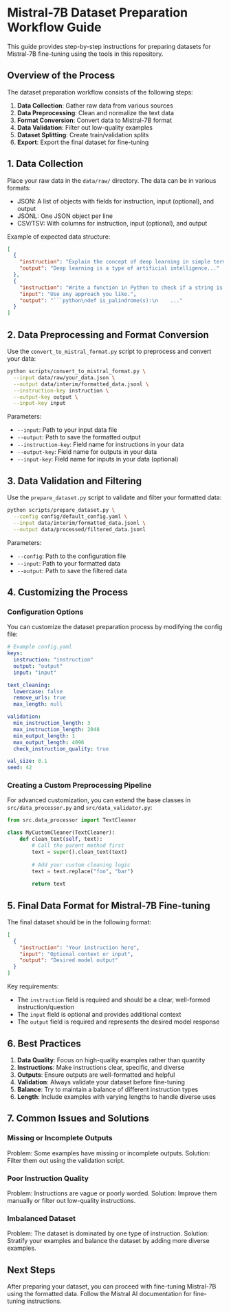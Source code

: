 # Mistral-7B Dataset Preparation Workflow Guide

This guide provides step-by-step instructions for preparing datasets for Mistral-7B fine-tuning using the tools in this repository.

## Overview of the Process

The dataset preparation workflow consists of the following steps:

1. **Data Collection**: Gather raw data from various sources
2. **Data Preprocessing**: Clean and normalize the text data
3. **Format Conversion**: Convert data to Mistral-7B format
4. **Data Validation**: Filter out low-quality examples
5. **Dataset Splitting**: Create train/validation splits
6. **Export**: Export the final dataset for fine-tuning

## 1. Data Collection

Place your raw data in the `data/raw/` directory. The data can be in various formats:

- JSON: A list of objects with fields for instruction, input (optional), and output
- JSONL: One JSON object per line
- CSV/TSV: With columns for instruction, input (optional), and output

Example of expected data structure:

```json
[
  {
    "instruction": "Explain the concept of deep learning in simple terms.",
    "output": "Deep learning is a type of artificial intelligence..."
  },
  {
    "instruction": "Write a function in Python to check if a string is a palindrome.",
    "input": "Use any approach you like.",
    "output": "```python\ndef is_palindrome(s):\n    ..."
  }
]
```

## 2. Data Preprocessing and Format Conversion

Use the `convert_to_mistral_format.py` script to preprocess and convert your data:

```bash
python scripts/convert_to_mistral_format.py \
  --input data/raw/your_data.json \
  --output data/interim/formatted_data.jsonl \
  --instruction-key instruction \
  --output-key output \
  --input-key input
```

Parameters:
- `--input`: Path to your input data file
- `--output`: Path to save the formatted output
- `--instruction-key`: Field name for instructions in your data
- `--output-key`: Field name for outputs in your data
- `--input-key`: Field name for inputs in your data (optional)

## 3. Data Validation and Filtering

Use the `prepare_dataset.py` script to validate and filter your formatted data:

```bash
python scripts/prepare_dataset.py \
  --config config/default_config.yaml \
  --input data/interim/formatted_data.jsonl \
  --output data/processed/filtered_data.jsonl
```

Parameters:
- `--config`: Path to the configuration file
- `--input`: Path to your formatted data
- `--output`: Path to save the filtered data

## 4. Customizing the Process

### Configuration Options

You can customize the dataset preparation process by modifying the config file:

```yaml
# Example config.yaml
keys:
  instruction: "instruction"
  output: "output"
  input: "input"

text_cleaning:
  lowercase: false
  remove_urls: true
  max_length: null

validation:
  min_instruction_length: 3
  max_instruction_length: 2048
  min_output_length: 1
  max_output_length: 4096
  check_instruction_quality: true

val_size: 0.1
seed: 42
```

### Creating a Custom Preprocessing Pipeline

For advanced customization, you can extend the base classes in `src/data_processor.py` and `src/data_validator.py`:

```python
from src.data_processor import TextCleaner

class MyCustomCleaner(TextCleaner):
    def clean_text(self, text):
        # Call the parent method first
        text = super().clean_text(text)
        
        # Add your custom cleaning logic
        text = text.replace("foo", "bar")
        
        return text
```

## 5. Final Data Format for Mistral-7B Fine-tuning

The final dataset should be in the following format:

```json
[
  {
    "instruction": "Your instruction here",
    "input": "Optional context or input",
    "output": "Desired model output"
  }
]
```

Key requirements:
- The `instruction` field is required and should be a clear, well-formed instruction/question
- The `input` field is optional and provides additional context
- The `output` field is required and represents the desired model response

## 6. Best Practices

1. **Data Quality**: Focus on high-quality examples rather than quantity
2. **Instructions**: Make instructions clear, specific, and diverse
3. **Outputs**: Ensure outputs are well-formatted and helpful
4. **Validation**: Always validate your dataset before fine-tuning
5. **Balance**: Try to maintain a balance of different instruction types
6. **Length**: Include examples with varying lengths to handle diverse uses

## 7. Common Issues and Solutions

### Missing or Incomplete Outputs

Problem: Some examples have missing or incomplete outputs.
Solution: Filter them out using the validation script.

### Poor Instruction Quality

Problem: Instructions are vague or poorly worded.
Solution: Improve them manually or filter out low-quality instructions.

### Imbalanced Dataset

Problem: The dataset is dominated by one type of instruction.
Solution: Stratify your examples and balance the dataset by adding more diverse examples.

## Next Steps

After preparing your dataset, you can proceed with fine-tuning Mistral-7B using the formatted data. Follow the Mistral AI documentation for fine-tuning instructions. 